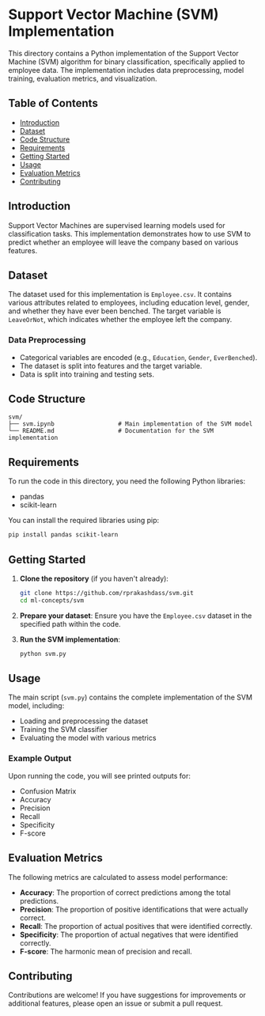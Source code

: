 # Support Vector Machine (SVM) Implementation

This directory contains a Python implementation of the Support Vector Machine (SVM) algorithm for binary classification, specifically applied to employee data. The implementation includes data preprocessing, model training, evaluation metrics, and visualization.

## Table of Contents
- [Introduction](#introduction)
- [Dataset](#dataset)
- [Code Structure](#code-structure)
- [Requirements](#requirements)
- [Getting Started](#getting-started)
- [Usage](#usage)
- [Evaluation Metrics](#evaluation-metrics)
- [Contributing](#contributing)

## Introduction

Support Vector Machines are supervised learning models used for classification tasks. This implementation demonstrates how to use SVM to predict whether an employee will leave the company based on various features.

## Dataset

The dataset used for this implementation is `Employee.csv`. It contains various attributes related to employees, including education level, gender, and whether they have ever been benched. The target variable is `LeaveOrNot`, which indicates whether the employee left the company.

### Data Preprocessing
- Categorical variables are encoded (e.g., `Education`, `Gender`, `EverBenched`).
- The dataset is split into features and the target variable.
- Data is split into training and testing sets.

## Code Structure

```
svm/
├── svm.ipynb                  # Main implementation of the SVM model
└── README.md                  # Documentation for the SVM implementation
```

## Requirements

To run the code in this directory, you need the following Python libraries:

- pandas
- scikit-learn

You can install the required libraries using pip:

```bash
pip install pandas scikit-learn
```

## Getting Started

1. **Clone the repository** (if you haven't already):
   ```bash
   git clone https://github.com/rprakashdass/svm.git
   cd ml-concepts/svm
   ```

2. **Prepare your dataset**: Ensure you have the `Employee.csv` dataset in the specified path within the code.

3. **Run the SVM implementation**:
   ```bash
   python svm.py
   ```

## Usage

The main script (`svm.py`) contains the complete implementation of the SVM model, including:
- Loading and preprocessing the dataset
- Training the SVM classifier
- Evaluating the model with various metrics

### Example Output
Upon running the code, you will see printed outputs for:
- Confusion Matrix
- Accuracy
- Precision
- Recall
- Specificity
- F-score

## Evaluation Metrics

The following metrics are calculated to assess model performance:
- **Accuracy**: The proportion of correct predictions among the total predictions.
- **Precision**: The proportion of positive identifications that were actually correct.
- **Recall**: The proportion of actual positives that were identified correctly.
- **Specificity**: The proportion of actual negatives that were identified correctly.
- **F-score**: The harmonic mean of precision and recall.

## Contributing

Contributions are welcome! If you have suggestions for improvements or additional features, please open an issue or submit a pull request.
